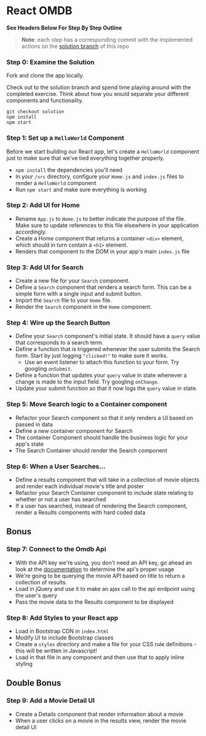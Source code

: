 # React OMDB

**See Headers Below For Step By Step Outline**

> **Note**: each step has a corresponding commit with the implemented actions on the [solution branch](https://github.com/ga-wdi-exercises/react-omdb/tree/solution) of this repo

### Step 0: Examine the Solution

Fork and clone the app locally.

Check out to the solution branch and spend time playing around with the completed exercise. Think about how you would separate your different components and functionality.

```
git checkout solution
npm install
npm start
```

### Step 1: Set up a `HelloWorld` Component

Before we start building our React app, let's create a `HelloWorld` component just to make sure that we've tied everything together properly.

- `npm install` the dependencies you'll need
- In your `/src` directory, configure your `Home.js` and `index.js` files to render a `HelloWorld` component
- Run `npm start` and make sure everything is working

### Step 2: Add UI for Home

- Rename `App.js` to `Home.js` to better indicate the purpose of the file. Make sure to update references to this file elsewhere in your application accordingly.
- Create a Home component that returns a container `<div>` element, which should in turn contain a `<h1>` element.
- Renders that component to the DOM in your app's main `index.js` file

### Step 3: Add UI for Search

- Create a new file for your `Search` component.
- Define a `Search` component that renders a search form. This can be a simple form with a single input and submit button.
- Import the `Search` file to your `Home` file.
- Render the `Search` component in the `Home` component.

### Step 4: Wire up the Search Button

- Define your `Search` component's initial state. It should have a `query` value that corresponds to a search term.
- Define a function that is triggered whenever the user submits the Search form. Start by just logging `"clicked!"` to make sure it works.
  - Use an event listener to attach this function to your form. Try googling `onSubmit`.
- Define a function that updates your `query` value in state whenever a change is made to the input field. Try googling `onChange`.
- Update your submit function so that it now logs the `query` value in state.

### Step 5: Move Search logic to a Container component

- Refactor your Search component so that it only renders a UI based on passed in data
- Define a new container component for Search
- The container Component should handle the business logic for your app's state
- The Search Container should render the Search component

### Step 6: When a User Searches...

- Define a results component that will take in a collection of movie objects and render each individual movie's title and poster
- Refactor your Search Container component to include state relating to whether or not a user has searched
- If a user has searched, instead of rendering the Search component, render a Results components with hard coded data

## Bonus

### Step 7: Connect to the Omdb Api

- With the API key we're using, you don't need an API key, go ahead an look at the [documentation](http://omdbapi.com/) to determine the api's proper usage
- We're going to be querying the movie API based on title to return a collection of results.
- Load in jQuery and use it to make an ajax call to the api endpoint using the user's query
- Pass the movie data to the Results component to be displayed

### Step 8: Add Styles to your React app

- Load in Bootstrap CDN in `index.html`
- Modify UI to include Bootstrap classes
- Create a `styles` directory and make a file for your CSS rule definitions - this will be written in Javascript!
- Load in that file in any component and then use that to apply inline styling

## Double Bonus

### Step 9: Add a Movie Detail UI

- Create a Details component that render information about a movie
- When a user clicks on a movie in the results view, render the movie detail UI

